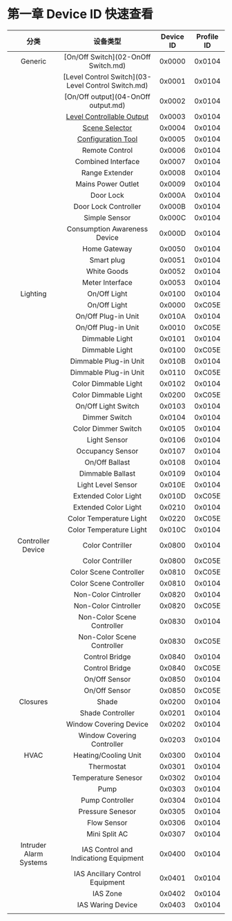 # 第一章 Device ID 快速查看

|          分类          |                          设备类型                          | Device ID | Profile ID |
| :--------------------: | :--------------------------------------------------------: | :-------: | :--------: |
|        Generic         |            [On/Off Switch](02-OnOff Switch.md)             |  0x0000   |   0x0104   |
|                        |     [Level Control Switch](03-Level Control Switch.md)     |  0x0001   |   0x0104   |
|                        |            [On/Off output](04-OnOff output.md)             |  0x0002   |   0x0104   |
|                        | [Level Controllable Output](05-LevelControllableOutput.md) |  0x0003   |   0x0104   |
|                        |           [Scene Selector](06-SceneSelector.md)            |  0x0004   |   0x0104   |
|                        |       [Configuration Tool](07-ConfigurationTool.md)        |  0x0005   |   0x0104   |
|                        |                       Remote Control                       |  0x0006   |   0x0104   |
|                        |                     Combined Interface                     |  0x0007   |   0x0104   |
|                        |                       Range Extender                       |  0x0008   |   0x0104   |
|                        |                     Mains Power Outlet                     |  0x0009   |   0x0104   |
|                        |                         Door Lock                          |  0x000A   |   0x0104   |
|                        |                    Door Lock Controller                    |  0x000B   |   0x0104   |
|                        |                       Simple Sensor                        |  0x000C   |   0x0104   |
|                        |                Consumption Awareness Device                |  0x000D   |   0x0104   |
|                        |                        Home Gateway                        |  0x0050   |   0x0104   |
|                        |                         Smart plug                         |  0x0051   |   0x0104   |
|                        |                        White Goods                         |  0x0052   |   0x0104   |
|                        |                      Meter Interface                       |  0x0053   |   0x0104   |
|        Lighting        |                        On/Off Light                        |  0x0100   |   0x0104   |
|                        |                        On/Off Light                        |  0x0000   |   0xC05E   |
|                        |                    On/Off Plug-in Unit                     |  0x010A   |   0x0104   |
|                        |                    On/Off Plug-in Unit                     |  0x0010   |   0xC05E   |
|                        |                       Dimmable Light                       |  0x0101   |   0x0104   |
|                        |                      Dimmable  Light                       |  0x0100   |   0xC05E   |
|                        |                   Dimmable Plug-in Unit                    |  0x010B   |   0x0104   |
|                        |                   Dimmable  Plug-in Unit                   |  0x0110   |   0xC05E   |
|                        |                    Color Dimmable Light                    |  0x0102   |   0x0104   |
|                        |                   Color  Dimmable Light                    |  0x0200   |   0xC05E   |
|                        |                    On/Off Light Switch                     |  0x0103   |   0x0104   |
|                        |                       Dimmer  Switch                       |  0x0104   |   0x0104   |
|                        |                    Color Dimmer Switch                     |  0x0105   |   0x0104   |
|                        |                       Light  Sensor                        |  0x0106   |   0x0104   |
|                        |                      Occupancy Sensor                      |  0x0107   |   0x0104   |
|                        |                      On/Off  Ballast                       |  0x0108   |   0x0104   |
|                        |                      Dimmable Ballast                      |  0x0109   |   0x0104   |
|                        |                    Light  Level Sensor                     |  0x010E   |   0x0104   |
|                        |                    Extended Color Light                    |  0x010D   |   0xC05E   |
|                        |                   Extended  Color Light                    |  0x0210   |   0x0104   |
|                        |                  Color Temperature Light                   |  0x0220   |   0xC05E   |
|                        |                  Color  Temperature Light                  |  0x010C   |   0x0104   |
|   Controller Device    |                      Color Contriller                      |  0x0800   |   0x0104   |
|                        |                     Color  Contriller                      |  0x0800   |   0xC05E   |
|                        |                   Color Scene Controller                   |  0x0810   |   0xC05E   |
|                        |                  Color  Scene Controller                   |  0x0810   |   0x0104   |
|                        |                    Non-Color Cintroller                    |  0x0820   |   0x0104   |
|                        |                   Non-Color  Cintroller                    |  0x0820   |   0xC05E   |
|                        |                 Non-Color Scene Controller                 |  0x0830   |   0x0104   |
|                        |                Non-Color  Scene Controller                 |  0x0830   |   0xC05E   |
|                        |                       Control Bridge                       |  0x0840   |   0x0104   |
|                        |                      Control  Bridge                       |  0x0840   |   0xC05E   |
|                        |                       On/Off Sensor                        |  0x0850   |   0x0104   |
|                        |                       On/Off  Sensor                       |  0x0850   |   0xC05E   |
|        Closures        |                           Shade                            |  0x0200   |   0x0104   |
|                        |                     Shade  Controller                      |  0x0201   |   0x0104   |
|                        |                   Window Covering Device                   |  0x0202   |   0x0104   |
|                        |                Window  Covering Controller                 |  0x0203   |   0x0104   |
|          HVAC          |                    Heating/Cooling Unit                    |  0x0300   |   0x0104   |
|                        |                         Thermostat                         |  0x0301   |   0x0104   |
|                        |                    Temperature Senesor                     |  0x0302   |   0x0104   |
|                        |                            Pump                            |  0x0303   |   0x0104   |
|                        |                      Pump Controller                       |  0x0304   |   0x0104   |
|                        |                     Pressure  Senesor                      |  0x0305   |   0x0104   |
|                        |                        Flow Sensor                         |  0x0306   |   0x0104   |
|                        |                       Mini  Split AC                       |  0x0307   |   0x0104   |
| Intruder Alarm Systems |           IAS Control and Indicationg  Equipment           |  0x0400   |   0x0104   |
|                        |              IAS  Ancillary Control Equipment              |  0x0401   |   0x0104   |
|                        |                          IAS Zone                          |  0x0402   |   0x0104   |
|                        |                     IAS  Waring Device                     |  0x0403   |   0x0104   |
|                        |                                                            |           |            |

